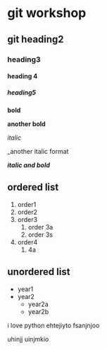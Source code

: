 # git workshop
## git heading2
### heading3
#### heading 4
##### heading5

**bold**



__another bold__


*italic*



_another italic format

_**italic and bold**_

## ordered list
1. order1
2. order2
3. order3
    1. order 3a
    2. order 3s
4. order4
    1. 4a
## unordered list

- year1
- year2
    * year2a
    * year2b
    
i love python
ehtejiyto
fsanjnjoo

uhinjj
uinjmkio
        
